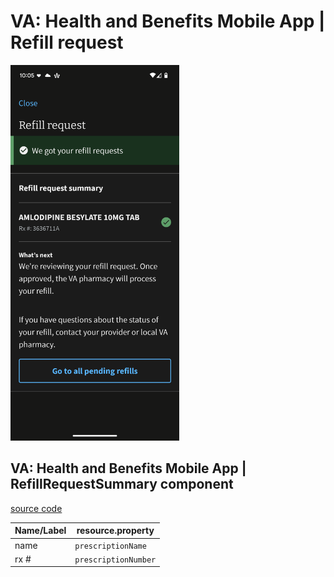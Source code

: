 # VA: Health and Benefits Mobile App | Refill request

<img src="images/mobile-refill-request.png" width="270" />

## VA: Health and Benefits Mobile App | RefillRequestSummary component

[source code](https://github.com/department-of-veterans-affairs/va-mobile-app/blob/develop/VAMobile/src/screens/HealthScreen/Pharmacy/RefillScreens/RefillRequestSummary.tsx)

| Name/Label | resource.property |
| ---------- | ----------------- |
| name | `prescriptionName` |
| rx # | `prescriptionNumber` |
